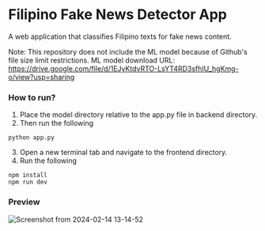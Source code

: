 # Filipino Fake News Detector App
A web application that classifies Filipino texts for fake news content.

Note: This repository does not include the ML model because of Github's file size limit restrictions.
ML model download URL: https://drive.google.com/file/d/1EJyKtdvRTO-LsYT4RD3sfhIU_hgKmg-o/view?usp=sharing

### How to run?
1. Place the model directory relative to the app.py file in backend directory.
2. Then run the following
```
python app.py
```
3. Open a new terminal tab and navigate to the frontend directory.
4. Run the following
```
npm install
npm run dev
```

### Preview
![Screenshot from 2024-02-14 13-14-52](https://github.com/JohnEsleyer/filipino-fake-news-detector/assets/66754038/7bfcb9d5-d8ae-4b9e-902f-e5b8f8fda5b9)
